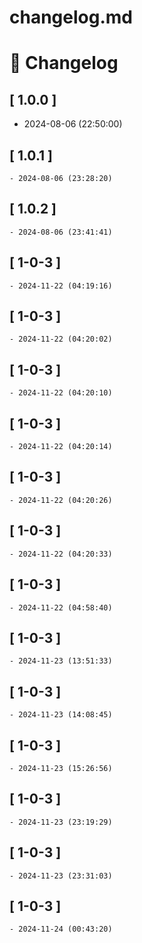 # changelog.md

# 📝 Changelog

## \[ 1.0.0 \]
  - 2024-08-06 (22:50:00)

## \[ 1.0.1 \]
	- 2024-08-06 (23:28:20)

## \[ 1.0.2 \]
	- 2024-08-06 (23:41:41)
## \[ 1-0-3 \]
	- 2024-11-22 (04:19:16)



## \[ 1-0-3 \]
	- 2024-11-22 (04:20:02)


## \[ 1-0-3 \]
	- 2024-11-22 (04:20:10)


## \[ 1-0-3 \]
	- 2024-11-22 (04:20:14)


## \[ 1-0-3 \]
	- 2024-11-22 (04:20:26)

## \[ 1-0-3 \]
	- 2024-11-22 (04:20:33)

## \[ 1-0-3 \]
	- 2024-11-22 (04:58:40)

## \[ 1-0-3 \]
	- 2024-11-23 (13:51:33)

## \[ 1-0-3 \]
	- 2024-11-23 (14:08:45)

## \[ 1-0-3 \]
	- 2024-11-23 (15:26:56)

## \[ 1-0-3 \]
	- 2024-11-23 (23:19:29)

## \[ 1-0-3 \]
	- 2024-11-23 (23:31:03)

## \[ 1-0-3 \]
	- 2024-11-24 (00:43:20)